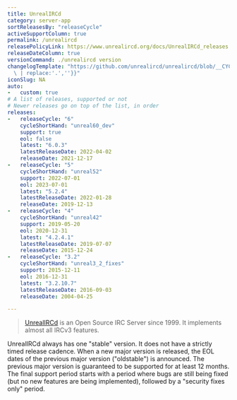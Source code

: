 ```yaml
---
title: UnrealIRCd
category: server-app
sortReleasesBy: "releaseCycle"
activeSupportColumn: true
permalink: /unrealircd
releasePolicyLink: https://www.unrealircd.org/docs/UnrealIRCd_releases
releaseDateColumn: true
versionCommand: ./unrealircd version
changelogTemplate: "https://github.com/unrealircd/unrealircd/blob/__CYCLE_SHORT_HAND__/doc/RELEASE-NOTES.md#unrealircd-{{'__LATEST__'\
  \ | replace:'.',''}}"
iconSlug: NA
auto:
-   custom: true
# A list of releases, supported or not
# Newer releases go on top of the list, in order
releases:
-   releaseCycle: "6"
    cycleShortHand: "unreal60_dev"
    support: true
    eol: false
    latest: "6.0.3"
    latestReleaseDate: 2022-04-02
    releaseDate: 2021-12-17
-   releaseCycle: "5"
    cycleShortHand: "unreal52"
    support: 2022-07-01
    eol: 2023-07-01
    latest: "5.2.4"
    latestReleaseDate: 2022-01-28
    releaseDate: 2019-12-13
-   releaseCycle: "4"
    cycleShortHand: "unreal42"
    support: 2019-05-20
    eol: 2020-12-31
    latest: "4.2.4.1"
    latestReleaseDate: 2019-07-07
    releaseDate: 2015-12-24
-   releaseCycle: "3.2"
    cycleShortHand: "unreal3_2_fixes"
    support: 2015-12-11
    eol: 2016-12-31
    latest: "3.2.10.7"
    latestReleaseDate: 2016-09-03
    releaseDate: 2004-04-25

---
```


> [UnrealIRCd](https://www.unrealircd.org) is an Open Source IRC Server since 1999. It implements almost all IRCv3 features.

UnrealIRCd always has one "stable" version. It does not have a strictly timed release cadence.
When a new major version is released, the EOL dates of the previous major version ("oldstable") is announced.
The previous major version is guaranteed to be supported for at least 12 months.
The final support period starts with a period where bugs are still being fixed (but no new
features are being implemented), followed by a "security fixes only" period.
